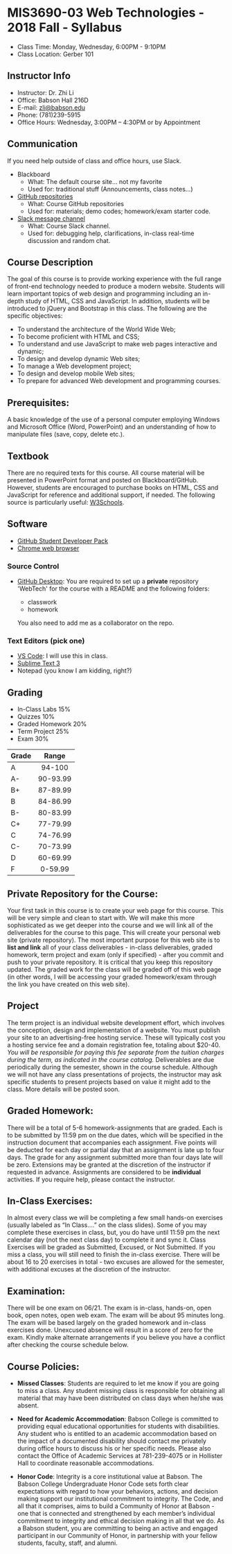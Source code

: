 # MIS3690-03 Web Technologies - 2018 Fall - Syllabus

- Class Time: Monday, Wednesday, 6:00PM - 9:10PM
- Class Location: Gerber 101

## Instructor Info

- Instructor: Dr. Zhi Li
- Office: Babson Hall 216D
- E-mail: [zli@babson.edu](mailto:zli@babson.edu)
- Phone: (781)239-5915
- Office Hours: Wednesday, 3:00PM – 4:30PM or by Appointment

## Communication

If you need help outside of class and office hours, use Slack.

- Blackboard
  - What: The default course site... not my favorite
  - Used for: traditional stuff (Announcements, class notes...)
- [GitHub repositories](https://github.com/2019summer-mis3690)
  - What: Course GitHub repositories
  - Used for: materials; demo codes; homework/exam starter code.
- [Slack message channel](https://mis3690-2019summer.slack.com)
  - What: Course Slack channel.
  - Used for: debugging help, clarifications, in-class real-time discussion and random chat.

## Course Description

The goal of this course is to provide working experience with the full range of front-end technology needed to produce a modern website. Students will learn important topics of web design and programming including an in-depth study of HTML, CSS and JavaScript. In addition, students will be introduced to jQuery and Bootstrap in this class. The following are the specific objectives:

- To understand the architecture of the World Wide Web;
- To become proficient with HTML and CSS;
- To understand and use JavaScript to make web pages interactive and dynamic;
- To design and develop dynamic Web sites;
- To manage a Web development project;
- To design and develop mobile Web sites;
- To prepare for advanced Web development and programming courses.

## Prerequisites:

A basic knowledge of the use of a personal computer employing Windows and Microsoft Office (Word, PowerPoint) and an understanding of how to manipulate files (save, copy, delete etc.).

## Textbook

There are no required texts for this course. All course material will be presented in PowerPoint format and posted on Blackboard/GitHub. However, students are encouraged to purchase books on HTML, CSS and JavaScript for reference and additional support, if needed. The following source is particularly useful: [W3Schools](http://www.w3schools.com).

## Software

- [GitHub Student Developer Pack](https://education.github.com/pack)
- [Chrome web browser](https://www.google.com/chrome/)

### Source Control

- [GitHub Desktop](https://desktop.github.com): You are required to set up a **private** repository 'WebTech' for the course with a README and the following folders:

  - classwork
  - homework

  You also need to add me as a collaborator on the repo.

### Text Editors (pick one)

- [VS Code](https://code.visualstudio.com): I will use this in class.
- [Sublime Text 3](https://www.sublimetext.com/)
- Notepad (you know I am kidding, right?)

## Grading

- In-Class Labs 15%
- Quizzes 10%
- Graded Homework 20%
- Term Project 25%
- Exam 30%

| Grade |  Range   |
| :---- | :------: |
| A     |  94-100  |
| A-    | 90-93.99 |
| B+    | 87-89.99 |
| B     | 84-86.99 |
| B-    | 80-83.99 |
| C+    | 77-79.99 |
| C     | 74-76.99 |
| C-    | 70-73.99 |
| D     | 60-69.99 |
| F     | 0-59.99  |

## Private Repository for the Course:

Your first task in this course is to create your web page for this course. This will be very simple and clean to start with. We will make this more sophisticated as we get deeper into the course and we will link all of the deliverables for the course to this page. This will create your personal web site (private repository). The most important purpose for this web site is to **list and link** all of your class deliverables - in-class deliverables, graded homework, term project and exam (only if specified) - after you commit and push to your private repository. It is critical that you keep this repository updated. The graded work for the class will be graded off of this web page (in other words, I will be accessing your graded homework/exam through the link you have created on this web site).

## Project

The term project is an individual website development effort, which involves the conception, design and implementation of a website. You must publish your site to an advertising-free hosting service. These will typically cost you a hosting service fee and a domain registration fee, totaling about \$20-40. _You will be responsible for paying this fee separate from the tuition charges during the term, as indicated in the course catalog._ Deliverables are due periodically during the semester, shown in the course schedule. Although we will not have any class presentations of projects, the instructor may ask specific students to present projects based on value it might add to the class. More details will be posted soon.

## Graded Homework:

There will be a total of 5-6 homework-assignments that are graded. Each is to be submitted by 11:59 pm on the due dates, which will be specified in the instruction document that accompanies each assignment. Five points will be deducted for each day or partial day that an assignment is late up to four days. The grade for any assignment submitted more than four days late will be zero. Extensions may be granted at the discretion of the instructor if requested in advance. Assignments are considered to be **individual** activities. If you require help, please contact the instructor.

## In-Class Exercises:

In almost every class we will be completing a few small hands-on exercises (usually labeled as “In Class….” on the class slides). Some of you may complete these exercises in class, but, you do have until 11:59 pm the next calendar day (not the next class day) to complete it and sync it. Class Exercises will be graded as Submitted, Excused, or Not Submitted. If you miss a class, you will still need to finish the in-class exercise. There will be about 16 to 20 exercises in total - two excuses are allowed for the semester, with additional excuses at the discretion of the instructor.

## Examination:

There will be one exam on 06/21. The exam is in-class, hands-on, open book, open notes, open web exam. The exam will be about 95 minutes long. The exam will be based largely on the graded homework and in-class exercises done. Unexcused absence will result in a score of zero for the exam. Kindly make alternate arrangements if you believe you have a conflict after checking the course schedule below.

## Course Policies:

- **Missed Classes**: Students are required to let me know if you are going to miss a class. Any student missing class is responsible for obtaining all material that may have been distributed on class days when he/she was absent.

- **Need for Academic Accommodation**: Babson College is committed to providing equal educational opportunities for students with disabilities. Any student who is entitled to an academic accommodation based on the impact of a documented disability should contact me privately during office hours to discuss his or her specific needs. Please also contact the Office of Academic Services at 781-239-4075 or in Hollister Hall to coordinate reasonable accommodations.

- **Honor Code**: Integrity is a core institutional value at Babson. The Babson College Undergraduate Honor Code sets forth clear expectations with regard to how your behaviors, actions, and decision making support our institutional commitment to integrity. The Code, and all that it comprises, aims to build a Community of Honor at Babson - one that is connected and strengthened by each member’s individual commitment to integrity and ethical decision making in all that we do. As a Babson student, you are committing to being an active and engaged participant in our Community of Honor, in partnership with your fellow students, faculty, staff, and alumni.

